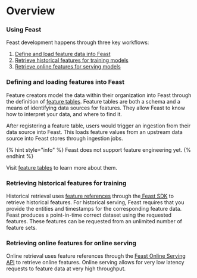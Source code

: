 # Overview

### Using Feast

Feast development happens through three key workflows:

1. [Define and load feature data into Feast](loading-data-into-feast.md)
2. [Retrieve historical features for training models](getting-training-features.md)
3. [Retrieve online features for serving models](getting-online-features.md)

### Defining and loading features into Feast

Feature creators model the data within their organization into Feast through the definition of [feature tables](../concepts/feature-tables.md). Feature tables are both a schema and a means of identifying data sources for features. They allow Feast to know how to interpret your data, and where to find it.

After registering a feature table, users would trigger an ingestion from their data source into Feast. This loads feature values from an upstream data source into Feast stores through ingestion jobs.

{% hint style="info" %}
Feast does not support feature engineering yet.
{% endhint %}

Visit [feature tables](../concepts/feature-tables.md) to learn more about them.

### Retrieving historical features for training

Historical retrieval uses [feature references](getting-training-features.md) through the[ Feast SDK](https://api.docs.feast.dev/python/) to retrieve historical features. For historical serving, Feast requires that you provide the entities and timestamps for the corresponding feature data. Feast produces a point-in-time correct dataset using the requested features. These features can be requested from an unlimited number of feature sets.

### Retrieving online features for online serving

Online retrieval uses feature references through the [Feast Online Serving API](https://api.docs.feast.dev/grpc/feast.serving.pb.html) to retrieve online features. Online serving allows for very low latency requests to feature data at very high throughput.

